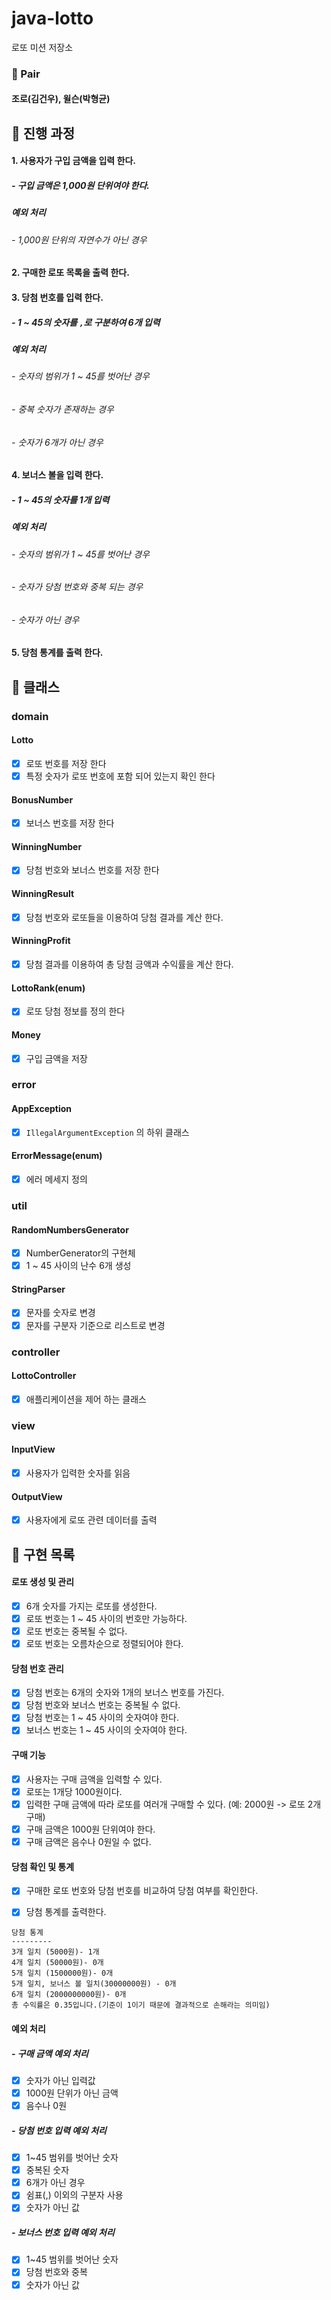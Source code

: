 # java-lotto

로또 미션 저장소

### 👥 Pair
#### 조로(김건우), 윌슨(박형균)

## 📝 진행 과정

#### 1. 사용자가 구입 금액을 입력 한다.
##### - 구입 금액은 1,000원 단위여야 한다.
##### 예외 처리
###### - 1,000원 단위의 자연수가 아닌 경우
#### 2. 구매한 로또 목록을 출력 한다.
#### 3. 당첨 번호를 입력 한다.
##### - 1 ~ 45의 숫자를 `,`로 구분하여 6개 입력
##### 예외 처리
###### - 숫자의 범위가 1 ~ 45를 벗어난 경우
###### - 중복 숫자가 존재하는 경우
###### - 숫자가 6개가 아닌 경우
#### 4. 보너스 볼을 입력 한다.
##### - 1 ~ 45의 숫자를 1개 입력
##### 예외 처리
###### - 숫자의 범위가 1 ~ 45를 벗어난 경우
###### - 숫자가 당첨 번호와 중복 되는 경우
###### - 숫자가 아닌 경우
#### 5. 당첨 통계를 출력 한다.

## 📝 클래스

### domain
#### Lotto
- [X] 로또 번호를 저장 한다
- [X] 특정 숫자가 로또 번호에 포함 되어 있는지 확인 한다

#### BonusNumber
- [X] 보너스 번호를 저장 한다

#### WinningNumber
- [X] 당첨 번호와 보너스 번호를 저장 한다

#### WinningResult
- [X] 당첨 번호와 로또들을 이용하여 당첨 결과를 계산 한다.

#### WinningProfit
- [X] 당첨 결과를 이용하여 총 당첨 긍액과 수익률을 계산 한다.

#### LottoRank(enum)
- [X] 로또 당첨 정보를 정의 한다

#### Money
- [X] 구입 금액을 저장

### error
#### AppException
- [X] `IllegalArgumentException` 의 하위 클래스

#### ErrorMessage(enum)
- [X] 에러 메세지 정의

### util

#### RandomNumbersGenerator
- [X] NumberGenerator의 구현체
- [X] 1 ~ 45 사이의 난수 6개 생성

#### StringParser
- [X] 문자를 숫자로 변경
- [X] 문자를 구분자 기준으로 리스트로 변경

### controller

#### LottoController
- [X] 애플리케이션을 제어 하는 클래스

### view

#### InputView
- [X] 사용자가 입력한 숫자를 읽음

#### OutputView
- [X] 사용자에게 로또 관련 데이터를 출력

## 📝 구현 목록

#### 로또 생성 및 관리
- [X] 6개 숫자를 가지는 로또를 생성한다. 
- [X] 로또 번호는 1 ~ 45 사이의 번호만 가능하다.
- [X] 로또 번호는 중복될 수 없다.
- [X] 로또 번호는 오름차순으로 정렬되어야 한다.

#### 당첨 번호 관리
- [X] 당첨 번호는 6개의 숫자와 1개의 보너스 번호를 가진다.
- [X] 당첨 번호와 보너스 번호는 중복될 수 없다.
- [X] 당첨 번호는 1 ~ 45 사이의 숫자여야 한다.
- [X] 보너스 번호는 1 ~ 45 사이의 숫자여야 한다.

#### 구매 기능
- [X] 사용자는 구매 금액을 입력할 수 있다.
- [X] 로또는 1개당 1000원이다.
- [X] 입력한 구매 금액에 따라 로또를 여러개 구매할 수 있다. (예: 2000원 -> 로또 2개 구매)
- [X] 구매 금액은 1000원 단위여야 한다.
- [X] 구매 금액은 음수나 0원일 수 없다.

#### 당첨 확인 및 통계
- [X] 구매한 로또 번호와 당첨 번호를 비교하여 당첨 여부를 확인한다.
- [X] 당첨 통계를 출력한다.


```
당첨 통계
---------
3개 일치 (5000원)- 1개
4개 일치 (50000원)- 0개
5개 일치 (1500000원)- 0개
5개 일치, 보너스 볼 일치(30000000원) - 0개
6개 일치 (2000000000원)- 0개
총 수익률은 0.35입니다.(기준이 1이기 때문에 결과적으로 손해라는 의미임)
```

#### 예외 처리

#####  - 구매 금액 예외 처리
- [X] 숫자가 아닌 입력값
- [X] 1000원 단위가 아닌 금액
- [X] 음수나 0원

##### - 당첨 번호 입력 예외 처리
- [X] 1~45 범위를 벗어난 숫자
- [X] 중복된 숫자
- [X] 6개가 아닌 경우
- [X] 쉼표(,) 이외의 구분자 사용
- [X] 숫자가 아닌 값

##### - 보너스 번호 입력 예외 처리
- [X] 1~45 범위를 벗어난 숫자
- [X] 당첨 번호와 중복
- [X] 숫자가 아닌 값